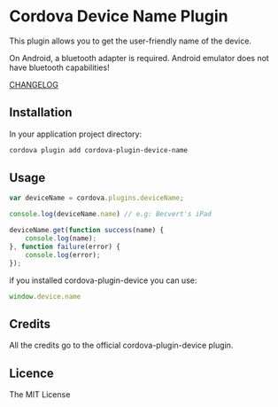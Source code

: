 # Cordova Device Name Plugin

This plugin allows you to get the user-friendly name of the device.

On Android, a bluetooth adapter is required. Android emulator does not have bluetooth capabilities!

[CHANGELOG](https://github.com/becvert/cordova-plugin-device-name/blob/master/CHANGELOG.md)

## Installation ##

In your application project directory:

```bash
cordova plugin add cordova-plugin-device-name
```


## Usage ##

```javascript
var deviceName = cordova.plugins.deviceName;

console.log(deviceName.name) // e.g: Becvert's iPad

deviceName.get(function success(name) {
    console.log(name);
}, function failure(error) {
    console.log(error);
});
```

if you installed cordova-plugin-device you can use:

```javascript
window.device.name
```

## Credits

All the credits go to the official cordova-plugin-device plugin.

## Licence ##

The MIT License
